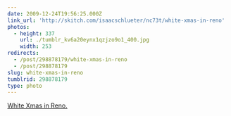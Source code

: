 ```yaml
---
date: 2009-12-24T19:56:25.000Z
link_url: 'http://skitch.com/isaacschlueter/nc73t/white-xmas-in-reno'
photos:
  - height: 337
    url: ./tumblr_kv6a20eynx1qzjzo9o1_400.jpg
    width: 253
redirects:
  - /post/298878179/white-xmas-in-reno
  - /post/298878179
slug: white-xmas-in-reno
tumblrid: 298878179
type: photo
---
```

<p><a href="http://skitch.com/isaacschlueter/nc73t/white-xmas-in-reno">White Xmas in Reno.</a></p>
